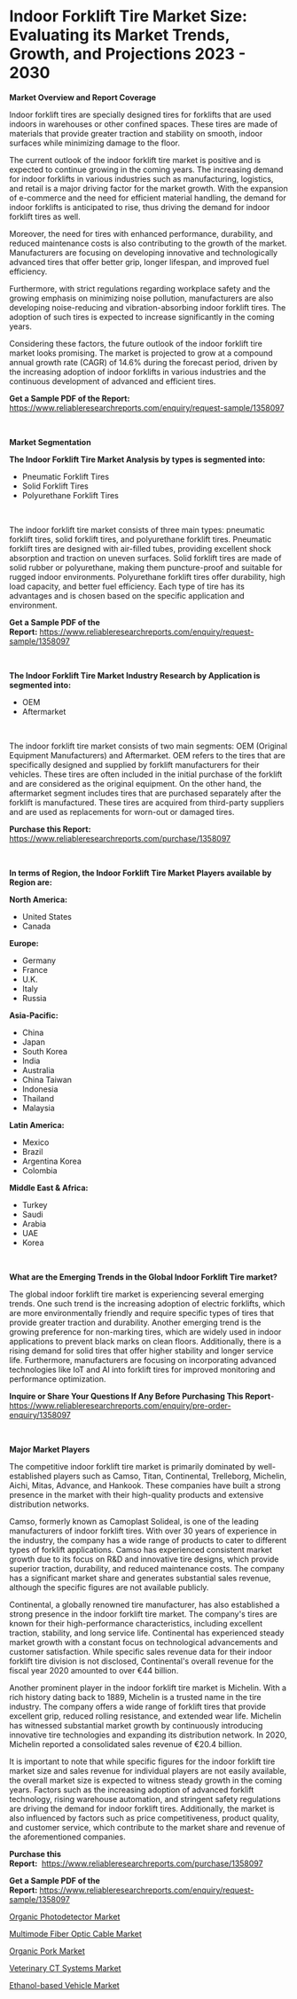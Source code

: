 <p><h1>Indoor Forklift Tire Market Size: Evaluating its Market Trends, Growth, and Projections 2023 - 2030</h1></p><p><strong>Market Overview and Report Coverage</strong></p>
<p><p>Indoor forklift tires are specially designed tires for forklifts that are used indoors in warehouses or other confined spaces. These tires are made of materials that provide greater traction and stability on smooth, indoor surfaces while minimizing damage to the floor.</p><p>The current outlook of the indoor forklift tire market is positive and is expected to continue growing in the coming years. The increasing demand for indoor forklifts in various industries such as manufacturing, logistics, and retail is a major driving factor for the market growth. With the expansion of e-commerce and the need for efficient material handling, the demand for indoor forklifts is anticipated to rise, thus driving the demand for indoor forklift tires as well.</p><p>Moreover, the need for tires with enhanced performance, durability, and reduced maintenance costs is also contributing to the growth of the market. Manufacturers are focusing on developing innovative and technologically advanced tires that offer better grip, longer lifespan, and improved fuel efficiency. </p><p>Furthermore, with strict regulations regarding workplace safety and the growing emphasis on minimizing noise pollution, manufacturers are also developing noise-reducing and vibration-absorbing indoor forklift tires. The adoption of such tires is expected to increase significantly in the coming years.</p><p>Considering these factors, the future outlook of the indoor forklift tire market looks promising. The market is projected to grow at a compound annual growth rate (CAGR) of 14.6% during the forecast period, driven by the increasing adoption of indoor forklifts in various industries and the continuous development of advanced and efficient tires.</p></p>
<p><strong>Get a Sample PDF of the Report:</strong> <a href="https://www.reliableresearchreports.com/enquiry/request-sample/1358097">https://www.reliableresearchreports.com/enquiry/request-sample/1358097</a></p>
<p>&nbsp;</p>
<p><strong>Market Segmentation</strong></p>
<p><strong>The Indoor Forklift Tire Market Analysis by types is segmented into:</strong></p>
<p><ul><li>Pneumatic Forklift Tires</li><li>Solid Forklift Tires</li><li>Polyurethane Forklift Tires</li></ul></p>
<p>&nbsp;</p>
<p><p>The indoor forklift tire market consists of three main types: pneumatic forklift tires, solid forklift tires, and polyurethane forklift tires. Pneumatic forklift tires are designed with air-filled tubes, providing excellent shock absorption and traction on uneven surfaces. Solid forklift tires are made of solid rubber or polyurethane, making them puncture-proof and suitable for rugged indoor environments. Polyurethane forklift tires offer durability, high load capacity, and better fuel efficiency. Each type of tire has its advantages and is chosen based on the specific application and environment.</p></p>
<p><strong>Get a Sample PDF of the Report:</strong>&nbsp;<a href="https://www.reliableresearchreports.com/enquiry/request-sample/1358097">https://www.reliableresearchreports.com/enquiry/request-sample/1358097</a></p>
<p>&nbsp;</p>
<p><strong>The Indoor Forklift Tire Market Industry Research by Application is segmented into:</strong></p>
<p><ul><li>OEM</li><li>Aftermarket</li></ul></p>
<p>&nbsp;</p>
<p><p>The indoor forklift tire market consists of two main segments: OEM (Original Equipment Manufacturers) and Aftermarket. OEM refers to the tires that are specifically designed and supplied by forklift manufacturers for their vehicles. These tires are often included in the initial purchase of the forklift and are considered as the original equipment. On the other hand, the aftermarket segment includes tires that are purchased separately after the forklift is manufactured. These tires are acquired from third-party suppliers and are used as replacements for worn-out or damaged tires.</p></p>
<p><strong>Purchase this Report:</strong>&nbsp; <a href="https://www.reliableresearchreports.com/purchase/1358097">https://www.reliableresearchreports.com/purchase/1358097</a></p>
<p>&nbsp;</p>
<p><strong>In terms of Region, the Indoor Forklift Tire Market Players available by Region are:</strong></p>
<p>
    <p> <strong> North America: </strong>
        <ul>
            <li>United States</li>
            <li>Canada</li>
        </ul>
        </p> 
    <p> <strong> Europe: </strong>
        <ul>
            <li>Germany</li>
            <li>France</li>
            <li>U.K.</li>
            <li>Italy</li>
            <li>Russia</li>
        </ul>
        </p> 
    <p> <strong> Asia-Pacific: </strong>
        <ul>
            <li>China</li>
            <li>Japan</li>
            <li>South Korea</li>
            <li>India</li>
            <li>Australia</li>
            <li>China Taiwan</li>
            <li>Indonesia</li>
            <li>Thailand</li>
            <li>Malaysia</li>
        </ul>
        </p> 
    <p> <strong> Latin America: </strong>
        <ul>
            <li>Mexico</li>
            <li>Brazil</li>
            <li>Argentina Korea</li>
            <li>Colombia</li>
        </ul>
        </p> 
    <p> <strong> Middle East & Africa: </strong>
        <ul>
            <li>Turkey</li>
            <li>Saudi</li>
            <li>Arabia</li>
            <li>UAE</li>
            <li>Korea</li>
        </ul>
    </p>
    </p>
<p>&nbsp;</p>
<p><strong>What are the Emerging Trends in the Global Indoor Forklift Tire market?</strong></p>
<p><p>The global indoor forklift tire market is experiencing several emerging trends. One such trend is the increasing adoption of electric forklifts, which are more environmentally friendly and require specific types of tires that provide greater traction and durability. Another emerging trend is the growing preference for non-marking tires, which are widely used in indoor applications to prevent black marks on clean floors. Additionally, there is a rising demand for solid tires that offer higher stability and longer service life. Furthermore, manufacturers are focusing on incorporating advanced technologies like IoT and AI into forklift tires for improved monitoring and performance optimization.</p></p>
<p><strong>Inquire or Share Your Questions If Any Before Purchasing This Report</strong>- <a href="https://www.reliableresearchreports.com/enquiry/pre-order-enquiry/1358097">https://www.reliableresearchreports.com/enquiry/pre-order-enquiry/1358097</a></p>
<p>&nbsp;</p>
<p><strong>Major Market Players</strong></p>
<p><p>The competitive indoor forklift tire market is primarily dominated by well-established players such as Camso, Titan, Continental, Trelleborg, Michelin, Aichi, Mitas, Advance, and Hankook. These companies have built a strong presence in the market with their high-quality products and extensive distribution networks.</p><p>Camso, formerly known as Camoplast Solideal, is one of the leading manufacturers of indoor forklift tires. With over 30 years of experience in the industry, the company has a wide range of products to cater to different types of forklift applications. Camso has experienced consistent market growth due to its focus on R&D and innovative tire designs, which provide superior traction, durability, and reduced maintenance costs. The company has a significant market share and generates substantial sales revenue, although the specific figures are not available publicly.</p><p>Continental, a globally renowned tire manufacturer, has also established a strong presence in the indoor forklift tire market. The company's tires are known for their high-performance characteristics, including excellent traction, stability, and long service life. Continental has experienced steady market growth with a constant focus on technological advancements and customer satisfaction. While specific sales revenue data for their indoor forklift tire division is not disclosed, Continental's overall revenue for the fiscal year 2020 amounted to over €44 billion.</p><p>Another prominent player in the indoor forklift tire market is Michelin. With a rich history dating back to 1889, Michelin is a trusted name in the tire industry. The company offers a wide range of forklift tires that provide excellent grip, reduced rolling resistance, and extended wear life. Michelin has witnessed substantial market growth by continuously introducing innovative tire technologies and expanding its distribution network. In 2020, Michelin reported a consolidated sales revenue of €20.4 billion.</p><p>It is important to note that while specific figures for the indoor forklift tire market size and sales revenue for individual players are not easily available, the overall market size is expected to witness steady growth in the coming years. Factors such as the increasing adoption of advanced forklift technology, rising warehouse automation, and stringent safety regulations are driving the demand for indoor forklift tires. Additionally, the market is also influenced by factors such as price competitiveness, product quality, and customer service, which contribute to the market share and revenue of the aforementioned companies.</p></p>
<p><strong>Purchase this Report:</strong>&nbsp;&nbsp;<a href="https://www.reliableresearchreports.com/purchase/1358097">https://www.reliableresearchreports.com/purchase/1358097</a></p>
<p></p>
<p><strong>Get a Sample PDF of the Report:</strong>&nbsp;<a href="https://www.reliableresearchreports.com/enquiry/request-sample/1358097">https://www.reliableresearchreports.com/enquiry/request-sample/1358097</a></p>
<p><p><a href="https://medium.com/@rossiezieme2023/organic-photodetector-market-competitive-analysis-market-trends-and-forecast-to-2030-8dfaeea9cf97">Organic Photodetector Market</a></p><p><a href="https://www.linkedin.com/pulse/multimode-fiber-optic-cable-market-research-report-provides-4mrne/">Multimode Fiber Optic Cable Market</a></p><p><a href="https://medium.com/@zoeyjohns1903/organic-pork-market-size-market-outlook-and-market-forecast-2023-to-2030-32ce518cd024">Organic Pork Market</a></p><p><a href="https://www.linkedin.com/pulse/veterinary-ct-systems-market-challenges-opportunities-growth-g8cxe/">Veterinary CT Systems Market</a></p><p><a href="https://github.com/lbird53714/Market-Research-Report-List-1/blob/main/ethanol-based-vehicle-market.md">Ethanol-based Vehicle Market</a></p></p>